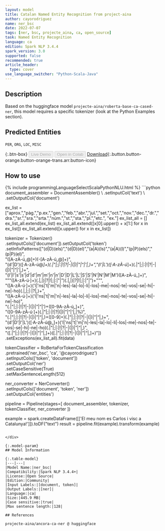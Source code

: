 ```yaml
---
layout: model
title: Catalan Named Entity Recognition from project-aina
author: cayorodriguez
name: ner_bsc
date: 2022-07-07
tags: [ner, bsc, projecte_aina, ca, open_source]
task: Named Entity Recognition
language: ca
edition: Spark NLP 3.4.4
spark_version: 3.0
supported: false
recommended: true
article_header:
  type: cover
use_language_switcher: "Python-Scala-Java"
---
```


## Description

Based on the huggingface model `projecte-aina/roberta-base-ca-cased-ner`, this model requires a specific tokenizer (look at the Python Examples section).

## Predicted Entities

`PER`, `ORG`, `LOC`, `MISC`

{:.btn-box}
<button class="button button-orange" disabled>Live Demo</button>
<button class="button button-orange" disabled>Open in Colab</button>
[Download](https://s3.amazonaws.com/community.johnsnowlabs.com/cayorodriguez/ner_bsc_ca_3.4.4_3.0_1657197794383.zip){:.button.button-orange.button-orange-trans.arr.button-icon}

## How to use



<div class="tabs-box" markdown="1">
{% include programmingLanguageSelectScalaPythonNLU.html %}
```python
document_assembler = DocumentAssembler() \
    .setInputCol('text') \
    .setOutputCol('document')

ex_list = ["aprox\.","pàg\.","p\.ex\.","gen\.","feb\.","abr\.","jul\.","set\.","oct\.","nov\.","dec\.","dr\.","dra\.","sr\.","sra\.","srta\.","núm\.","st\.","sta\.","pl\.","etc\.", "ex\."]
ex_list_all = []
ex_list_all.extend(ex_list)
ex_list_all.extend([x[0].upper() + x[1:] for x in ex_list])
ex_list_all.extend([x.upper() for x in ex_list])


tokenizer = Tokenizer() \
     .setInputCols(['document']).setOutputCol('token')\
     .setInfixPatterns(["(d|D)(els)","(d|D)(el)","(a|A)(ls)","(a|A)(l)","(p|P)(els)","(p|P)(el)",\
                            "([A-zÀ-ú_@]+)(-[A-zÀ-ú_@]+)",\
                             "(d'|D')([·A-zÀ-ú@_]+)(\.|\"|;|:|!|\?|\-|\(|\)|”|“|'|,)+","(l'|L')([·A-zÀ-ú_]+)(\.|\"|;|:|!|\?|\-|\(|\)|”|“|'|,)+", \
                             "(l'|l'|s'|s'|d'|d'|m'|m'|n'|n'|D'|D'|L'|L'|S'|S'|N'|N'|M'|M')([A-zÀ-ú_]+)",\
                             """([A-zÀ-ú·]+)(\.|,|\)|\?|!|;|\:|\"|”)(\.|,|\)|\?|!|;|\:|\"|”)+""",\
                             "([A-zÀ-ú·]+)('l|'ns|'t|'m|'n|-les|-la|-lo|-li|-los|-me|-nos|-te|-vos|-se|-hi|-ne|-ho)(\.|,|;|:|\?|,)+",\
                             "([A-zÀ-ú·]+)('l|'ns|'t|'m|'n|-les|-la|-lo|-li|-los|-me|-nos|-te|-vos|-se|-hi|-ne|-ho)",\
                             "(\.|\"|;|:|!|\?|\-|\(|\)|”|“|')+([0-9A-zÀ-ú_]+)",\
                             "([0-9A-zÀ-ú·]+)(\.|\"|;|:|!|\?|\(|\)|”|“|'|,|%)",\
                             "(\.|\"|;|:|!|\?|\-|\(|\)|”|“|,)+([0-9]+)(\.|\"|;|:|!|\?|\-|\(|\)|”|“|,)+",\
                             "(d'|D'|l'|L')([·A-zÀ-ú@_]+)('l|'ns|'t|'m|'n|-les|-la|-lo|-li|-los|-me|-nos|-te|-vos|-se|-hi|-ne|-ho)(\.|\"|;|:|!|\?|\-|\(|\)|”|“|,)", \
                             "([\.|\"|;|:|!|\?|\-|\(|\)|”|“|,]+)([\.|\"|;|:|!|\?|\-|\(|\)|”|“|,]+)"]) \
         .setExceptions(ex_list_all).fit(data)

tokenClassifier = RoBertaForTokenClassification \
      .pretrained('ner_bsc', 'ca', '@cayorodriguez') \
      .setInputCols(['token', 'document']) \
      .setOutputCol('ner') \
      .setCaseSensitive(True) \
      .setMaxSentenceLength(512)

ner_converter = NerConverter() \
    .setInputCols(['document', 'token', 'ner']) \
    .setOutputCol('entities')

pipeline = Pipeline(stages=[
    document_assembler, 
    tokenizer,
    tokenClassifier,
    ner_converter
])

example = spark.createDataFrame([['El meu nom es Carlos i visc a Catalunya!']]).toDF("text")
result = pipeline.fit(example).transform(example)
```

</div>

{:.model-param}
## Model Information

{:.table-model}
|---|---|
|Model Name:|ner_bsc|
|Compatibility:|Spark NLP 3.4.4+|
|License:|Open Source|
|Edition:|Community|
|Input Labels:|[document, token]|
|Output Labels:|[ner]|
|Language:|ca|
|Size:|445.9 MB|
|Case sensitive:|true|
|Max sentence length:|128|

## References

projecte-aina/ancora-ca-ner @ huggingface
